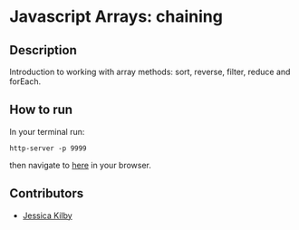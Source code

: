# Javascript Arrays: chaining

## Description
Introduction to working with array methods: sort, reverse, filter, reduce and forEach.

## How to run
In your terminal run:
```
http-server -p 9999
```
then navigate to [here](http://localhost:9999) in your browser.

## Contributors
- [Jessica Kilby](https://github.com/jessicakilby)
